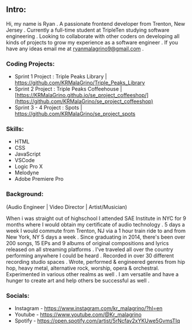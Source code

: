 ## Intro:

 Hi, my name is Ryan . A passionate frontend developer from Trenton, New Jersey . Currently a full-time student at TripleTen studying software engineering . Looking to collaborate with other coders on developing all kinds of projects to grow my experience as a software engineer . If you have any ideas email me at ryanmalagrino9@gmail.com . 

### Coding Projects:

 - Sprint 1 Project : Triple Peaks Library | https://github.com/KRMalaGrino/Triple_Peaks_Library
 - Sprint 2 Project : Triple Peaks Coffeehouse | [https://KRMalaGrino.github.io/se_project_coffeeshop/](https://github.com/KRMalaGrino/se_project_coffeeshop)
 - Sprint 3 - 4 Project : Spots | https://github.com/KRMalaGrino/se_project_spots

### Skills:

 - HTML
 - CSS
 - JavaScript
 - VSCode
 - Logic Pro X
 - Melodyne
 - Adobe Premiere Pro

### Background:
(Audio Engineer | Video Director | Artist/Musician)

 When i was straight out of highschool I attended SAE Institute in NYC for 9 months where I would obtain my certificate of audio technology . 5 days a week I would commute from Trenton, NJ via a 1 hour train ride to and from New York, NY 5 days a week . Since graduating in 2014, there's been over 200 songs, 15 EPs and 9 albums of original compositions and lyrics released on all streaming platforms . I've traveled all over the country performing anywhere I could be heard . Recorded in over 30 different recording studio spaces . Wrote, performed & engineered genres from hip hop, heavy metal, alternative rock, worship, opera & orchestral. Experimented in various other realms as well . I am versatile and have a hunger to create art and help others be successful as well . 

### Socials:

- Instagram - https://www.instagram.com/kr_malagrino/?hl=en
- Youtube - https://www.youtube.com/@Kr_malagrino
- Spotify - https://open.spotify.com/artist/5rNcfav2xYKUwe5GvmsTIq


